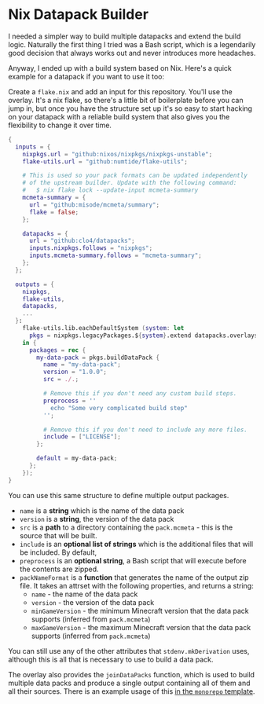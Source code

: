 # Nix Datapack Builder

I needed a simpler way to build multiple datapacks and extend the build logic.
Naturally the first thing I tried was a Bash script, which is a legendarily good
decision that always works out and never introduces more headaches.

Anyway, I ended up with a build system based on Nix. Here's a quick example for
a datapack if you want to use it too:

Create a `flake.nix` and add an input for this repository. You'll use the
overlay. It's a nix flake, so there's a little bit of boilerplate before you can
jump in, but once you have the structure set up it's so easy to start hacking on
your datapack with a reliable build system that also gives you the flexibility
to change it over time.

```nix
{
  inputs = {
    nixpkgs.url = "github:nixos/nixpkgs/nixpkgs-unstable";
    flake-utils.url = "github:numtide/flake-utils";

    # This is used so your pack formats can be updated independently
    # of the upstream builder. Update with the following command:
    #   $ nix flake lock --update-input mcmeta-summary
    mcmeta-summary = {
      url = "github:misode/mcmeta/summary";
      flake = false;
    };

    datapacks = {
      url = "github:clo4/datapacks";
      inputs.nixpkgs.follows = "nixpkgs";
      inputs.mcmeta-summary.follows = "mcmeta-summary";
    };
  };

  outputs = {
    nixpkgs,
    flake-utils,
    datapacks,
    ...
  }:
    flake-utils.lib.eachDefaultSystem (system: let
      pkgs = nixpkgs.legacyPackages.${system}.extend datapacks.overlays.default;
    in {
      packages = rec {
        my-data-pack = pkgs.buildDataPack {
          name = "my-data-pack";
          version = "1.0.0";
          src = ./.;

          # Remove this if you don't need any custom build steps.
          preprocess = ''
            echo "Some very complicated build step"
          '';

          # Remove this if you don't need to include any more files.
          include = ["LICENSE"];
        };

        default = my-data-pack;
      };
    });
}
```

You can use this same structure to define multiple output packages.

- `name` is a **string** which is the name of the data pack
- `version` is a **string**, the version of the data pack
- `src` is a **path** to a directory containing the `pack.mcmeta` - this is the
  source that will be built.
- `include` is an **optional list of strings** which is the additional files
  that will be included. By default,
- `preprocess` is an **optional string**, a Bash script that will execute before
  the contents are zipped.
- `packNameFormat` is a **function** that generates the name of the output zip
  file. It takes an attrset with the following properties, and returns a string:
  - `name` - the name of the data pack
  - `version` - the version of the data pack
  - `minGameVersion` - the minimum Minecraft version that the data pack supports
    (inferred from `pack.mcmeta`)
  - `maxGameVersion` - the maximum Minecraft version that the data pack supports
    (inferred from `pack.mcmeta`)

You can still use any of the other attributes that `stdenv.mkDerivation` uses,
although this is all that is necessary to use to build a data pack.

The overlay also provides the `joinDataPacks` function, which is used to build
multiple data packs and produce a single output containing all of them and all
their sources. There is an example usage of this
[in the `monorepo` template](./templates/monorepo/flake.nix).
